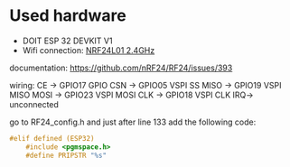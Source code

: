 # Used hardware
- DOIT ESP 32 DEVKIT V1
- Wifi connection: [NRF24L01 2.4GHz]()

documentation:
https://github.com/nRF24/RF24/issues/393

wiring:
CE -> GPIO17 GPIO
CSN -> GPIO05 VSPI SS
MISO -> GPIO19 VSPI MISO
MOSI -> GPIO23 VSPI MOSI
CLK -> GPIO18 VSPI CLK
IRQ-> unconnected

go to RF24_config.h and just after line 133 add the following code:
```C
#elif defined (ESP32)
    #include <pgmspace.h>
    #define PRIPSTR "%s"
```